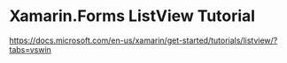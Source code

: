 # Xamarin.Forms ListView Tutorial #

<https://docs.microsoft.com/en-us/xamarin/get-started/tutorials/listview/?tabs=vswin>

